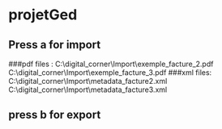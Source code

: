 # projetGed
## Press a for import
###pdf files :
C:\\digital_corner\\Import\\exemple_facture_2.pdf
C:\\digital_corner\\Import\\exemple_facture_3.pdf
###xml files:
C:\\digital_corner\\Import\\metadata_facture2.xml
C:\\digital_corner\\Import\\metadata_facture3.xml

## press b for export
